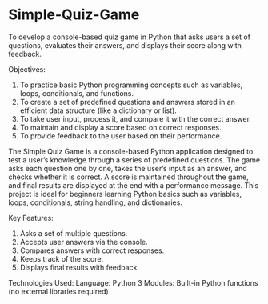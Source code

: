 # Simple-Quiz-Game
To develop a console-based quiz game in Python that asks users a set of questions, evaluates their answers,  and displays their score along with feedback.

Objectives:
1. To practice basic Python programming concepts such as variables, loops, conditionals, and functions.
2. To create a set of predefined questions and answers stored in an efficient data structure (like a dictionary or list).
3. To take user input, process it, and compare it with the correct answer.
4. To maintain and display a score based on correct responses.
5. To provide feedback to the user based on their performance.

The Simple Quiz Game is a console-based Python application designed to test a user’s knowledge through a series of predefined questions. The game asks each question one by one, takes the user’s input as an answer, and checks whether it is correct. A score is maintained throughout the game, and final results are displayed at the end with a performance message. This project is ideal for beginners learning Python basics such as variables, loops, conditionals, string handling, and dictionaries.

Key Features:
1. Asks a set of multiple questions.
2. Accepts user answers via the console.
3. Compares answers with correct responses.
4. Keeps track of the score.
5. Displays final results with feedback.

Technologies Used:
Language: Python 3
Modules: Built-in Python functions (no external libraries required)
